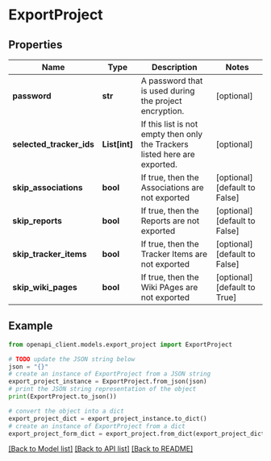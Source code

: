 # ExportProject


## Properties

Name | Type | Description | Notes
------------ | ------------- | ------------- | -------------
**password** | **str** | A password that is used during the project encryption. | [optional] 
**selected_tracker_ids** | **List[int]** | If this list is not empty then only the Trackers listed here are exported. | [optional] 
**skip_associations** | **bool** | If true, then the Associations are not exported | [optional] [default to False]
**skip_reports** | **bool** | If true, then the Reports are not exported | [optional] [default to False]
**skip_tracker_items** | **bool** | If true, then the Tracker Items are not exported | [optional] [default to False]
**skip_wiki_pages** | **bool** | If true, then the Wiki PAges are not exported | [optional] [default to True]

## Example

```python
from openapi_client.models.export_project import ExportProject

# TODO update the JSON string below
json = "{}"
# create an instance of ExportProject from a JSON string
export_project_instance = ExportProject.from_json(json)
# print the JSON string representation of the object
print(ExportProject.to_json())

# convert the object into a dict
export_project_dict = export_project_instance.to_dict()
# create an instance of ExportProject from a dict
export_project_form_dict = export_project.from_dict(export_project_dict)
```
[[Back to Model list]](../README.md#documentation-for-models) [[Back to API list]](../README.md#documentation-for-api-endpoints) [[Back to README]](../README.md)


